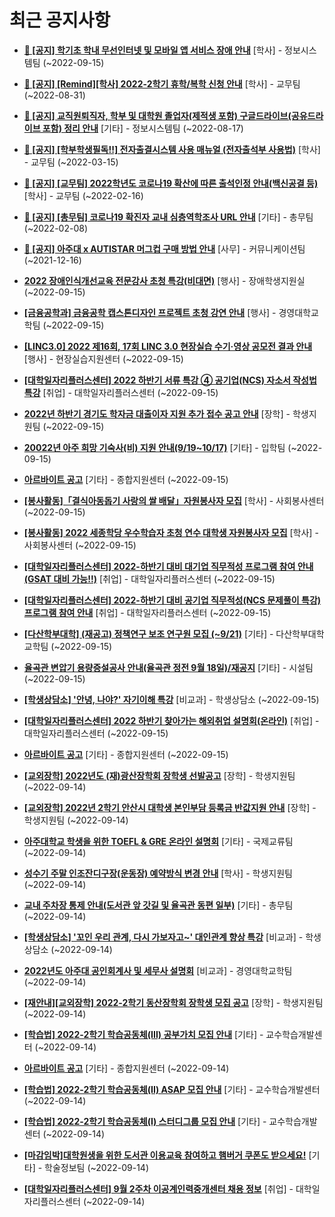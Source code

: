 # 최근 공지사항

* **[📌 [공지] 학기초 학내 무선인터넷 및 모바일 앱 서비스 장애 안내](http://ajou.ac.kr/kr/ajou/notice.do?mode=view&amp;articleNo=203929&amp;article.offset=0&amp;articleLimit=30)**
 [학사] - 정보시스템팀 (~2022-09-15)

* **[📌 [공지] [Remind][학사] 2022-2학기 휴학/복학 신청 안내](http://ajou.ac.kr/kr/ajou/notice.do?mode=view&amp;articleNo=203322&amp;article.offset=0&amp;articleLimit=30)**
 [학사] - 교무팀 (~2022-08-31)

* **[📌 [공지] 교직원퇴직자, 학부 및 대학원 졸업자(제적생 포함) 구글드라이브(공유드라이브 포함) 정리 안내](http://ajou.ac.kr/kr/ajou/notice.do?mode=view&amp;articleNo=202858&amp;article.offset=0&amp;articleLimit=30)**
 [기타] - 정보시스템팀 (~2022-08-17)

* **[📌 [공지] [학부학생필독!!] 전자출결시스템 사용 매뉴얼 (전자출석부 사용법)](http://ajou.ac.kr/kr/ajou/notice.do?mode=view&amp;articleNo=192571&amp;article.offset=0&amp;articleLimit=30)**
 [학사] - 교무팀 (~2022-03-15)

* **[📌 [공지] [교무팀] 2022학년도 코로나19 확산에 따른 출석인정 안내(백신공결 등)](http://ajou.ac.kr/kr/ajou/notice.do?mode=view&amp;articleNo=180913&amp;article.offset=0&amp;articleLimit=30)**
 [학사] - 교무팀 (~2022-02-16)

* **[📌 [공지] [총무팀] 코로나19 확진자 교내 심층역학조사 URL 안내](http://ajou.ac.kr/kr/ajou/notice.do?mode=view&amp;articleNo=180493&amp;article.offset=0&amp;articleLimit=30)**
 [기타] - 총무팀 (~2022-02-08)

* **[📌 [공지] 아주대 x AUTISTAR 머그컵 구매 방법 안내](http://ajou.ac.kr/kr/ajou/notice.do?mode=view&amp;articleNo=147976&amp;article.offset=0&amp;articleLimit=30)**
 [사무] - 커뮤니케이션팀 (~2021-12-16)

* **[2022 장애인식개선교육 전문강사 초청 특강(비대면)](http://ajou.ac.kr/kr/ajou/notice.do?mode=view&amp;articleNo=203928&amp;article.offset=0&amp;articleLimit=30)**
 [행사] - 장애학생지원실 (~2022-09-15)

* **[[금융공학과] 금융공학 캡스톤디자인 프로젝트 초청 강연 안내](http://ajou.ac.kr/kr/ajou/notice.do?mode=view&amp;articleNo=203925&amp;article.offset=0&amp;articleLimit=30)**
 [행사] - 경영대학교학팀 (~2022-09-15)

* **[[LINC3.0] 2022 제16회, 17회 LINC 3.0 현장실습 수기·영상 공모전 결과 안내](http://ajou.ac.kr/kr/ajou/notice.do?mode=view&amp;articleNo=203923&amp;article.offset=0&amp;articleLimit=30)**
 [행사] - 현장실습지원센터 (~2022-09-15)

* **[[대학일자리플러스센터] 2022 하반기 서류 특강 ④ 공기업(NCS) 자소서 작성법 특강](http://ajou.ac.kr/kr/ajou/notice.do?mode=view&amp;articleNo=203922&amp;article.offset=0&amp;articleLimit=30)**
 [취업] - 대학일자리플러스센터 (~2022-09-15)

* **[2022년 하반기 경기도 학자금 대출이자 지원 추가 접수 공고 안내](http://ajou.ac.kr/kr/ajou/notice.do?mode=view&amp;articleNo=203920&amp;article.offset=0&amp;articleLimit=30)**
 [장학] - 학생지원팀 (~2022-09-15)

* **[20022년 아주 희망 기숙사(비) 지원 안내(9/19~10/17)](http://ajou.ac.kr/kr/ajou/notice.do?mode=view&amp;articleNo=203917&amp;article.offset=0&amp;articleLimit=30)**
 [기타] - 입학팀 (~2022-09-15)

* **[아르바이트 공고](http://ajou.ac.kr/kr/ajou/notice.do?mode=view&amp;articleNo=203916&amp;article.offset=0&amp;articleLimit=30)**
 [기타] - 종합지원센터 (~2022-09-15)

* **[[봉사활동]「결식아동돕기 사랑의 쌀 배달」자원봉사자 모집](http://ajou.ac.kr/kr/ajou/notice.do?mode=view&amp;articleNo=203914&amp;article.offset=0&amp;articleLimit=30)**
 [학사] - 사회봉사센터 (~2022-09-15)

* **[[봉사활동] 2022 세종학당 우수학습자 초청 연수 대학생 자원봉사자 모집](http://ajou.ac.kr/kr/ajou/notice.do?mode=view&amp;articleNo=203913&amp;article.offset=0&amp;articleLimit=30)**
 [학사] - 사회봉사센터 (~2022-09-15)

* **[[대학일자리플러스센터] 2022-하반기 대비 대기업 직무적성 프로그램 참여 안내(GSAT 대비 가능!!)](http://ajou.ac.kr/kr/ajou/notice.do?mode=view&amp;articleNo=203912&amp;article.offset=0&amp;articleLimit=30)**
 [취업] - 대학일자리플러스센터 (~2022-09-15)

* **[[대학일자리플러스센터] 2022-하반기 대비 공기업 직무적성(NCS 문제풀이 특강) 프로그램 참여 안내](http://ajou.ac.kr/kr/ajou/notice.do?mode=view&amp;articleNo=203911&amp;article.offset=0&amp;articleLimit=30)**
 [취업] - 대학일자리플러스센터 (~2022-09-15)

* **[[다산학부대학] (재공고) 정책연구 보조 연구원 모집 (~9/21)](http://ajou.ac.kr/kr/ajou/notice.do?mode=view&amp;articleNo=203910&amp;article.offset=0&amp;articleLimit=30)**
 [기타] - 다산학부대학 교학팀 (~2022-09-15)

* **[율곡관 변압기 용량증설공사 안내(율곡관 정전 9월 18일)/재공지](http://ajou.ac.kr/kr/ajou/notice.do?mode=view&amp;articleNo=203905&amp;article.offset=0&amp;articleLimit=30)**
 [기타] - 시설팀 (~2022-09-15)

* **[[학생상담소] &#x27;안녕, 나야?&#x27; 자기이해 특강](http://ajou.ac.kr/kr/ajou/notice.do?mode=view&amp;articleNo=203901&amp;article.offset=0&amp;articleLimit=30)**
 [비교과] - 학생상담소 (~2022-09-15)

* **[[대학일자리플러스센터] 2022 하반기 찾아가는 해외취업 설명회(온라인)](http://ajou.ac.kr/kr/ajou/notice.do?mode=view&amp;articleNo=203895&amp;article.offset=0&amp;articleLimit=30)**
 [취업] - 대학일자리플러스센터 (~2022-09-15)

* **[아르바이트 공고](http://ajou.ac.kr/kr/ajou/notice.do?mode=view&amp;articleNo=203892&amp;article.offset=0&amp;articleLimit=30)**
 [기타] - 종합지원센터 (~2022-09-15)

* **[[교외장학] 2022년도 (재)광산장학회 장학생 선발공고](http://ajou.ac.kr/kr/ajou/notice.do?mode=view&amp;articleNo=203880&amp;article.offset=0&amp;articleLimit=30)**
 [장학] - 학생지원팀 (~2022-09-14)

* **[[교외장학] 2022년 2학기 안산시 대학생 본인부담 등록금 반값지원 안내](http://ajou.ac.kr/kr/ajou/notice.do?mode=view&amp;articleNo=203879&amp;article.offset=0&amp;articleLimit=30)**
 [장학] - 학생지원팀 (~2022-09-14)

* **[아주대학교 학생을 위한 TOEFL &amp; GRE 온라인 설명회](http://ajou.ac.kr/kr/ajou/notice.do?mode=view&amp;articleNo=203875&amp;article.offset=0&amp;articleLimit=30)**
 [기타] - 국제교류팀 (~2022-09-14)

* **[성수기 주말 인조잔디구장(운동장) 예약방식 변경 안내](http://ajou.ac.kr/kr/ajou/notice.do?mode=view&amp;articleNo=203874&amp;article.offset=0&amp;articleLimit=30)**
 [학사] - 학생지원팀 (~2022-09-14)

* **[교내 주차장 통제 안내(도서관 앞 갓길 및 율곡관 동편 일부)](http://ajou.ac.kr/kr/ajou/notice.do?mode=view&amp;articleNo=203873&amp;article.offset=0&amp;articleLimit=30)**
 [기타] - 총무팀 (~2022-09-14)

* **[[학생상담소] &#x27;꼬인 우리 관계, 다시 가보자고~&#x27; 대인관계 향상 특강](http://ajou.ac.kr/kr/ajou/notice.do?mode=view&amp;articleNo=203869&amp;article.offset=0&amp;articleLimit=30)**
 [비교과] - 학생상담소 (~2022-09-14)

* **[2022년도 아주대 공인회계사 및 세무사 설명회](http://ajou.ac.kr/kr/ajou/notice.do?mode=view&amp;articleNo=203867&amp;article.offset=0&amp;articleLimit=30)**
 [비교과] - 경영대학교학팀 (~2022-09-14)

* **[[재안내][교외장학] 2022-2학기 동산장학회 장학생 모집 공고](http://ajou.ac.kr/kr/ajou/notice.do?mode=view&amp;articleNo=203855&amp;article.offset=0&amp;articleLimit=30)**
 [장학] - 학생지원팀 (~2022-09-14)

* **[[학습법] 2022-2학기 학습공동체(III) 공부가치 모집 안내](http://ajou.ac.kr/kr/ajou/notice.do?mode=view&amp;articleNo=203852&amp;article.offset=0&amp;articleLimit=30)**
 [기타] - 교수학습개발센터 (~2022-09-14)

* **[아르바이트 공고](http://ajou.ac.kr/kr/ajou/notice.do?mode=view&amp;articleNo=203851&amp;article.offset=0&amp;articleLimit=30)**
 [기타] - 종합지원센터 (~2022-09-14)

* **[[학습법] 2022-2학기 학습공동체(II) ASAP 모집 안내](http://ajou.ac.kr/kr/ajou/notice.do?mode=view&amp;articleNo=203850&amp;article.offset=0&amp;articleLimit=30)**
 [기타] - 교수학습개발센터 (~2022-09-14)

* **[[학습법] 2022-2학기 학습공동체(I) 스터디그룹 모집 안내](http://ajou.ac.kr/kr/ajou/notice.do?mode=view&amp;articleNo=203849&amp;article.offset=0&amp;articleLimit=30)**
 [기타] - 교수학습개발센터 (~2022-09-14)

* **[[마감임박]대학원생을 위한 도서관 이용교육 참여하고 햄버거 쿠폰도 받으세요!](http://ajou.ac.kr/kr/ajou/notice.do?mode=view&amp;articleNo=203848&amp;article.offset=0&amp;articleLimit=30)**
 [기타] - 학술정보팀 (~2022-09-14)

* **[[대학일자리플러스센터] 9월 2주차 이공계인력중개센터 채용 정보](http://ajou.ac.kr/kr/ajou/notice.do?mode=view&amp;articleNo=203847&amp;article.offset=0&amp;articleLimit=30)**
 [취업] - 대학일자리플러스센터 (~2022-09-14)

